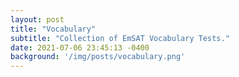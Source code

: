 ```yaml
---
layout: post
title: "Vocabulary"
subtitle: "Collection of EmSAT Vocabulary Tests."
date: 2021-07-06 23:45:13 -0400
background: '/img/posts/vocabulary.png'
---
```



